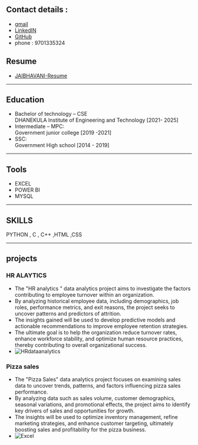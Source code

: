 ## Contact details :
- [gmail](jaibhavani1706@gmail.com)
- [LinkedIN](https://www.linkedin.com/in/jai-bhavani-565433318?utm_source=share&utm_campaign=share_via&utm_content=profile&utm_medium=android_app)
- [GitHub](https://github.com/MJaiBhavani)
- phone : 9701335324

## Resume 
 - [JAIBHAVANI-Resume](https://github.com/user-attachments/files/16624188/resume.docx)

---
## Education 
- Bachelor of technology – CSE 	   
     DHANEKULA Institute of Engineering and Technology     [2021- 2025]
- Intermediate – MPC:	             
     Government junior college    [2019 -2021]
- SSC:	                           
     Government High school       [2014 - 2019]

---
## Tools
- EXCEL
- POWER BI
- MYSQL

---
## SKILLS 
PYTHON , C , C++ ,HTML ,CSS    

---
## projects 
### HR ALAYTICS 
 - The "HR analytics " data analytics project aims to investigate the factors contributing to employee turnover within an organization.
 -  By analyzing historical employee data, including demographics, job roles, performance metrics, and exit reasons, the project seeks to uncover patterns and predictors of attrition.
 -  The insights gained will be used to develop predictive models and actionable recommendations to improve employee retention strategies.
 -   The ultimate goal is to help the organization reduce turnover rates, enhance workforce stability, and optimize human resource practices, thereby contributing to overall organizational success.
 -   ![HRdataanalytics](https://github.com/user-attachments/assets/e68b08fa-1219-45b4-8a5c-4f74b16796d5)

### Pizza sales 
- The "Pizza Sales" data analytics project focuses on examining sales data to uncover trends, patterns, and factors influencing pizza sales performance.
- By analyzing data such as sales volume, customer demographics, seasonal variations, and promotional effects, the project aims to identify key drivers of sales and opportunities for growth.
- The insights will be used to optimize inventory management, refine marketing strategies, and enhance customer targeting, ultimately boosting sales and profitability for the pizza business.
- ![Excel](https://github.com/user-attachments/assets/55e0a4ea-f655-499f-84fd-5be18b2d30b4)


  


